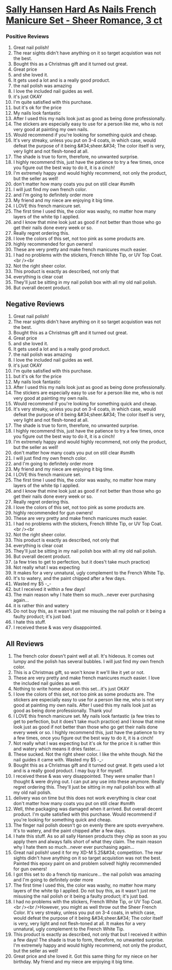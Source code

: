 # [Sally Hansen Hard As Nails French Manicure Set - Sheer Romance, 3 ct](https://products.checkmycream.com/products/Sally-Hansen-Hard-As-Nails-French-Manicure-Set-Sheer-Romance-3-ct.html)

### Positive Reviews

<ol>
      <li>Great nail polish!</li>
      <li>The rear sights didn&#x27;t have anything on it so target acquistion was not the best.  </li>
      <li>Bought this as a Christmas gift and it turned out great.</li>
      <li>Great price</li>
      <li>and she loved it.  </li>
      <li>It gets used a lot and is a really good product.</li>
      <li>the nail polish was amazing</li>
      <li>I love the included nail guides as well.</li>
      <li>it&#x27;s just OKAY</li>
      <li>I&#x27;m quite satisfied with this purchase.</li>
      <li>but it&#x27;s ok for the price</li>
      <li>My nails look fantastic</li>
      <li>After I used this my nails look just as good as being done professionally.  </li>
      <li>The stickers are especially easy to use for a person like me, who is not very good at painting my own nails.  </li>
      <li>Would recommend if you&#x27;re looking for something quick and cheap.</li>
      <li>It&#x27;s very streaky, unless you put on 3-4 coats, in which case, would defeat the purpose of it being &amp;#34;sheer.&amp;#34; The color itself is very, very light and not flesh-toned at all.</li>
      <li>The shade is true to form, therefore, no unwanted surprise.</li>
      <li>I highly recommend this, just have the patience to try a few times, once you  figure  out the best way to do it, it is a cinch!</li>
      <li>I&#x27;m extremely happy and would highly recommend, not only the product, but the seller as well!</li>
      <li>don&#x27;t matter how many coats you put on still clear  #sm#h</li>
      <li>I will just find my own french color.</li>
      <li>and I&#x27;m going to definitely order more</li>
      <li>My friend and my niece are enjoying it big time.</li>
      <li>I LOVE this french manicure set.</li>
      <li>The first time I used this, the color was washy, no matter how many layers of the white tip I applied.</li>
      <li>and I know that mine look just as good if not better than those who go get their nails done every week or so.</li>
      <li>Really regret ordering this.</li>
      <li>I love the colors of this set, not too pink as some products are.  </li>
      <li>highly recommended for gun owners!</li>
      <li>These are very pretty and make french manicures much easier.</li>
      <li>I had no problems with the stickers, French White Tip, or UV Top Coat.&lt;br /&gt;&lt;br</li>
      <li>Not the right sheer color.</li>
      <li>This product is exactly as described, not only that</li>
      <li>everything is clear coat</li>
      <li>They&#x27;ll just be sitting in my nail polish box with all my old nail polish.</li>
      <li>But overall decent product.</li>
</ol>


<h2>Negative Reviews</h2>
<ol>
<li> Great nail polish!</li>
<li> The rear sights didn&#x27;t have anything on it so target acquistion was not the best.  </li>
<li> Bought this as a Christmas gift and it turned out great.</li>
<li> Great price</li>
<li> and she loved it.  </li>
<li> It gets used a lot and is a really good product.</li>
<li> the nail polish was amazing</li>
<li> I love the included nail guides as well.</li>
<li> it&#x27;s just OKAY</li>
<li> I&#x27;m quite satisfied with this purchase.</li>
<li> but it&#x27;s ok for the price</li>
<li> My nails look fantastic</li>
<li> After I used this my nails look just as good as being done professionally.  </li>
<li> The stickers are especially easy to use for a person like me, who is not very good at painting my own nails.  </li>
<li> Would recommend if you&#x27;re looking for something quick and cheap.</li>
<li> It&#x27;s very streaky, unless you put on 3-4 coats, in which case, would defeat the purpose of it being &amp;#34;sheer.&amp;#34; The color itself is very, very light and not flesh-toned at all.</li>
<li> The shade is true to form, therefore, no unwanted surprise.</li>
<li> I highly recommend this, just have the patience to try a few times, once you  figure  out the best way to do it, it is a cinch!</li>
<li> I&#x27;m extremely happy and would highly recommend, not only the product, but the seller as well!</li>
<li> don&#x27;t matter how many coats you put on still clear  #sm#h</li>
<li> I will just find my own french color.</li>
<li> and I&#x27;m going to definitely order more</li>
<li> My friend and my niece are enjoying it big time.</li>
<li> I LOVE this french manicure set.</li>
<li> The first time I used this, the color was washy, no matter how many layers of the white tip I applied.</li>
<li> and I know that mine look just as good if not better than those who go get their nails done every week or so.</li>
<li> Really regret ordering this.</li>
<li> I love the colors of this set, not too pink as some products are.  </li>
<li> highly recommended for gun owners!</li>
<li> These are very pretty and make french manicures much easier.</li>
<li> I had no problems with the stickers, French White Tip, or UV Top Coat.&lt;br /&gt;&lt;br</li>
<li> Not the right sheer color.</li>
<li> This product is exactly as described, not only that</li>
<li> everything is clear coat</li>
<li> They&#x27;ll just be sitting in my nail polish box with all my old nail polish.</li>
<li> But overall decent product.</li>
<li> (a few tries to get to perfection, but it does&#x27;t take  much practice)</li>
<li> Not really what I was expecting</li>
<li> It makes for a very unnatural, ugly complement to the French White Tip.</li>
<li> It&#x27;s to watery, and the paint chipped after a few days.</li>
<li> Wasted my $5 -_-</li>
<li> but I received it within a few days!</li>
<li> The main reason why I hate them so much...never ever purchasing again...</li>
<li> it is rather thin and watery</li>
<li> Do not buy this, as it wasn&#x27;t just me misusing the nail polish or it being a faulty product; it&#x27;s just bad.</li>
<li> I hate this stuff.</li>
<li> I received these &amp; was very disappointed.</li>
</ol>

<h2>All Reviews</h2>

<ol>
    <li> The french color doesn&#x27;t paint well at all. It&#x27;s hideous. It comes out lumpy and the polish has several bubbles. I will just find my own french color.</li>
    <li> This is a Christmas gift, so won&#x27;t know it we&#x27;ll like it yet or not.</li>
    <li> These are very pretty and make french manicures much easier. I love the included nail guides as well.</li>
    <li> Nothing to write home about on this set...it&#x27;s just OKAY</li>
    <li> I love the colors of this set, not too pink as some products are.  The stickers are especially easy to use for a person like me, who is not very good at painting my own nails.  After I used this my nails look just as good as being done professionally.  Thank you!</li>
    <li> I LOVE this french manicure set. My nails look fantastic (a few tries to get to perfection, but it does&#x27;t take  much practice) and I know that mine look just as good if not better than those who go get their nails done every week or so. I highly recommend this, just have the patience to try a few times, once you  figure  out the best way to do it, it is a cinch!</li>
    <li> Not really what I was expecting but it&#x27;s ok for the price it is rather thin and watery which means it dries faster....</li>
    <li> These sucked. Not the right sheer color. I like the white though. Nd the nail guides it came with. Wasted my $5 -_-</li>
    <li> Bought this as a Christmas gift and it turned out great. It gets used a lot and is a really good product. I may buy it for myself.</li>
    <li> I received these &amp; was very disappointed. They were smaller than I thought &amp; were drying out. I can put any use into these anymore. Really regret ordering this. They&#x27;ll just be sitting in my nail polish box with all my old nail polish.</li>
    <li> delivery was on time but this does not work everything is clear coat don&#x27;t matter how many coats you put on still clear  #sm#h</li>
    <li> Well, thhe packaging was damaged when it arrived. But overall decent product. I&#x27;m quite satisfied with this purchase. Would recommend if you&#x27;re looking for something quick and cheap.</li>
    <li> The finger nail polish doesn&#x27;t go on evenly there are spots everywhere. It&#x27;s to watery, and the paint chipped after a few days.</li>
    <li> I hate this stuff. As so all sally Hansen products they chip as soon as you apply them and always falls short of what they claim. The main reason why I hate them so much...never ever purchasing again...</li>
    <li> Great nail polish! used it for my XD-M 5.25&amp;#34; competition.  The rear sights didn&#x27;t have anything on it so target acquistion was not the best.  Painted this epoxy paint on and problem solved! highly recommended for gun owners!</li>
    <li> I got this set to do a french tip manicure... the nail polish was amazing and I&#x27;m going to definitely order more</li>
    <li> The first time I used this, the color was washy, no matter how many layers of the white tip I applied. Do not buy this, as it wasn&#x27;t just me misusing the nail polish or it being a faulty product; it&#x27;s just bad.</li>
    <li> I had no problems with the stickers, French White Tip, or UV Top Coat.&lt;br /&gt;&lt;br /&gt;However, you might as well throw out the Sheer French Color. It&#x27;s very streaky, unless you put on 3-4 coats, in which case, would defeat the purpose of it being &amp;#34;sheer.&amp;#34; The color itself is very, very light and not flesh-toned at all. It makes for a very unnatural, ugly complement to the French White Tip.</li>
    <li> This product is exactly as described, not only that but I received it within a few days! The shade is true to form, therefore, no unwanted surprise. I&#x27;m extremely happy and would highly recommend, not only the product, but the seller as well!</li>
    <li> Great price and she loved it.  Got this same thing for my niece on her birthday.  My friend and my niece are enjoying it big time.</li>
</ol>




